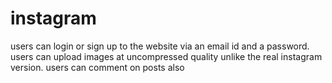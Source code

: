 # instagram
users can login or sign up to the website via an email id and a password.
users can upload images at uncompressed quality unlike the real instagram version.
users can comment on posts also
